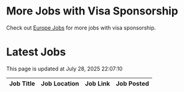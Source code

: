 # More Jobs with Visa Sponsorship

Check out [Europe Jobs](https://github.com/sureshparimi/europejobs#latest-jobs) for more jobs with visa sponsorship.

# Latest Jobs

This page is updated at July 28, 2025 22:07:10

| Job Title | Job Location | Job Link | Job Posted |
| --- | --- | --- | --- |
